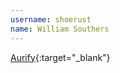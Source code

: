 ```yaml
---
username: shoerust
name: William Southers
---
```


[Aurify](https://play.google.com/store/apps/details?id=com.shoerust.aurify){:target="_blank"}
